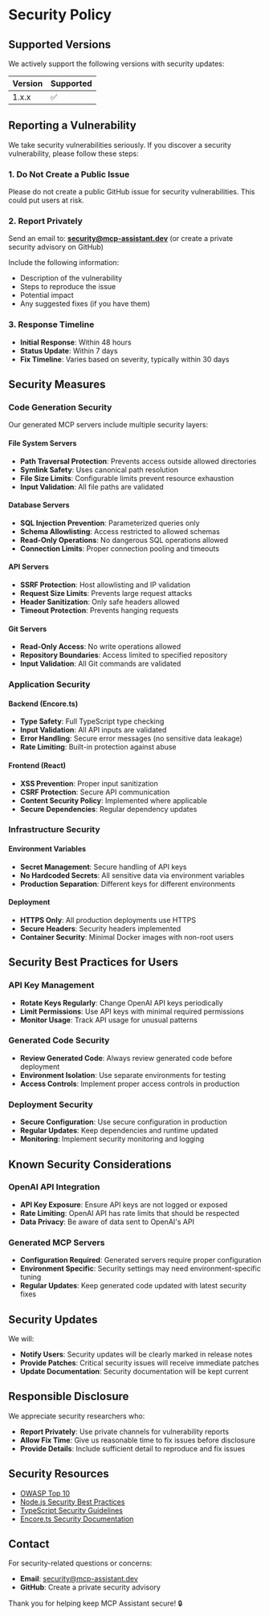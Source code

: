 # Security Policy

## Supported Versions

We actively support the following versions with security updates:

| Version | Supported          |
| ------- | ------------------ |
| 1.x.x   | :white_check_mark: |

## Reporting a Vulnerability

We take security vulnerabilities seriously. If you discover a security vulnerability, please follow these steps:

### 1. Do Not Create a Public Issue

Please do not create a public GitHub issue for security vulnerabilities. This could put users at risk.

### 2. Report Privately

Send an email to: **security@mcp-assistant.dev** (or create a private security advisory on GitHub)

Include the following information:
- Description of the vulnerability
- Steps to reproduce the issue
- Potential impact
- Any suggested fixes (if you have them)

### 3. Response Timeline

- **Initial Response**: Within 48 hours
- **Status Update**: Within 7 days
- **Fix Timeline**: Varies based on severity, typically within 30 days

## Security Measures

### Code Generation Security

Our generated MCP servers include multiple security layers:

#### File System Servers
- **Path Traversal Protection**: Prevents access outside allowed directories
- **Symlink Safety**: Uses canonical path resolution
- **File Size Limits**: Configurable limits prevent resource exhaustion
- **Input Validation**: All file paths are validated

#### Database Servers
- **SQL Injection Prevention**: Parameterized queries only
- **Schema Allowlisting**: Access restricted to allowed schemas
- **Read-Only Operations**: No dangerous SQL operations allowed
- **Connection Limits**: Proper connection pooling and timeouts

#### API Servers
- **SSRF Protection**: Host allowlisting and IP validation
- **Request Size Limits**: Prevents large request attacks
- **Header Sanitization**: Only safe headers allowed
- **Timeout Protection**: Prevents hanging requests

#### Git Servers
- **Read-Only Access**: No write operations allowed
- **Repository Boundaries**: Access limited to specified repository
- **Input Validation**: All Git commands are validated

### Application Security

#### Backend (Encore.ts)
- **Type Safety**: Full TypeScript type checking
- **Input Validation**: All API inputs are validated
- **Error Handling**: Secure error messages (no sensitive data leakage)
- **Rate Limiting**: Built-in protection against abuse

#### Frontend (React)
- **XSS Prevention**: Proper input sanitization
- **CSRF Protection**: Secure API communication
- **Content Security Policy**: Implemented where applicable
- **Secure Dependencies**: Regular dependency updates

### Infrastructure Security

#### Environment Variables
- **Secret Management**: Secure handling of API keys
- **No Hardcoded Secrets**: All sensitive data via environment variables
- **Production Separation**: Different keys for different environments

#### Deployment
- **HTTPS Only**: All production deployments use HTTPS
- **Secure Headers**: Security headers implemented
- **Container Security**: Minimal Docker images with non-root users

## Security Best Practices for Users

### API Key Management
- **Rotate Keys Regularly**: Change OpenAI API keys periodically
- **Limit Permissions**: Use API keys with minimal required permissions
- **Monitor Usage**: Track API usage for unusual patterns

### Generated Code Security
- **Review Generated Code**: Always review generated code before deployment
- **Environment Isolation**: Use separate environments for testing
- **Access Controls**: Implement proper access controls in production

### Deployment Security
- **Secure Configuration**: Use secure configuration in production
- **Regular Updates**: Keep dependencies and runtime updated
- **Monitoring**: Implement security monitoring and logging

## Known Security Considerations

### OpenAI API Integration
- **API Key Exposure**: Ensure API keys are not logged or exposed
- **Rate Limiting**: OpenAI API has rate limits that should be respected
- **Data Privacy**: Be aware of data sent to OpenAI's API

### Generated MCP Servers
- **Configuration Required**: Generated servers require proper configuration
- **Environment Specific**: Security settings may need environment-specific tuning
- **Regular Updates**: Keep generated code updated with latest security fixes

## Security Updates

We will:
- **Notify Users**: Security updates will be clearly marked in release notes
- **Provide Patches**: Critical security issues will receive immediate patches
- **Update Documentation**: Security documentation will be kept current

## Responsible Disclosure

We appreciate security researchers who:
- **Report Privately**: Use private channels for vulnerability reports
- **Allow Fix Time**: Give us reasonable time to fix issues before disclosure
- **Provide Details**: Include sufficient detail to reproduce and fix issues

## Security Resources

- [OWASP Top 10](https://owasp.org/www-project-top-ten/)
- [Node.js Security Best Practices](https://nodejs.org/en/docs/guides/security/)
- [TypeScript Security Guidelines](https://www.typescriptlang.org/docs/)
- [Encore.ts Security Documentation](https://encore.dev/docs/develop/security)

## Contact

For security-related questions or concerns:
- **Email**: security@mcp-assistant.dev
- **GitHub**: Create a private security advisory

Thank you for helping keep MCP Assistant secure! 🔒
